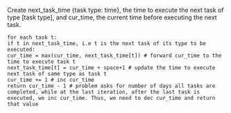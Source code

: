 Create next_task_time {task type: time}, the time to execute the next task of type [task type], and cur_time, the current time before executing the next task.
```
for each task t:
if t in next_task_time, i.e t is the next task of its type to be executed:
cur_time = max(cur_time, next_task_time[t]) # forward cur_time to the time to execute task t
next_task_time[t] = cur_time + space+1 # update the time to execute next task of same type as task t
cur_time += 1 # inc cur_time
return cur_time - 1 # problem asks for number of days all tasks are completed, while at the last iteration, after the last task is executed, we inc cur_time. Thus, we need to dec cur_time and return that value
```